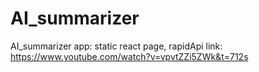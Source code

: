 # AI_summarizer
AI_summarizer app: static react page, rapidApi 
link: https://www.youtube.com/watch?v=vpvtZZi5ZWk&t=712s
